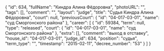 {
    "id": 634,
    "fullName": "Киндра Алина Фёдоровна",
    "photoURL": "",
    "tags": [],
    "comment": "",
    "layout": "judge",
    "title": "Судья Киндра Алина Фёдоровна",
    "court": null,
    "previousCourt": {
        "id": "04-017-03-01",
        "name": "суд Сморгонского района"
    },
    "career": [
        {
            "id": 59384,
            "term": null,
            "type": "released",
            "court": {
                "id": "04-017-03-01",
                "name": "суд Сморгонского района"
            },
            "extra": [],
            "comment": "выход в отставку",
            "house_id": "04-017-03-01",
            "judge_id": 634,
            "position": "судья",
            "term_type": "",
            "timestamp": "2015-02-11",
            "decree_number": "53"
        }
    ]
}